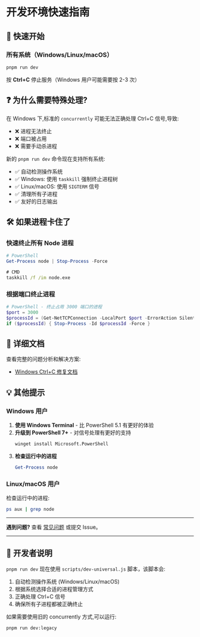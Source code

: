 # 开发环境快速指南

## 🚀 快速开始

### 所有系统（Windows/Linux/macOS）

```bash
pnpm run dev
```

按 **Ctrl+C** 停止服务（Windows 用户可能需要按 2-3 次）

## ❓ 为什么需要特殊处理?

在 Windows 下,标准的 `concurrently` 可能无法正确处理 Ctrl+C 信号,导致:

- ❌ 进程无法终止
- ❌ 端口被占用
- ❌ 需要手动杀进程

新的 `pnpm run dev` 命令现在支持所有系统:

- ✅ 自动检测操作系统
- ✅ Windows: 使用 `taskkill` 强制终止进程树
- ✅ Linux/macOS: 使用 `SIGTERM` 信号
- ✅ 清理所有子进程
- ✅ 友好的日志输出

## 🛠️ 如果进程卡住了

### 快速终止所有 Node 进程

```powershell
# PowerShell
Get-Process node | Stop-Process -Force
```

```cmd
# CMD
taskkill /f /im node.exe
```

### 根据端口终止进程

```powershell
# PowerShell - 终止占用 3000 端口的进程
$port = 3000
$processId = (Get-NetTCPConnection -LocalPort $port -ErrorAction SilentlyContinue).OwningProcess
if ($processId) { Stop-Process -Id $processId -Force }
```

## 📖 详细文档

查看完整的问题分析和解决方案:
- [Windows Ctrl+C 修复文档](./docs/windows-ctrl-c-fix.md)

## 💡 其他提示

### Windows 用户

1. **使用 Windows Terminal** - 比 PowerShell 5.1 有更好的体验
2. **升级到 PowerShell 7+** - 对信号处理有更好的支持
   ```bash
   winget install Microsoft.PowerShell
   ```
3. **检查运行中的进程**
   ```powershell
   Get-Process node
   ```

### Linux/macOS 用户

检查运行中的进程:
```bash
ps aux | grep node
```

---

**遇到问题?** 查看 [常见问题](./docs/windows-ctrl-c-fix.md#常见问题) 或提交 Issue。

---

## 🔧 开发者说明

`pnpm run dev` 现在使用 `scripts/dev-universal.js` 脚本，该脚本会:

1. 自动检测操作系统 (Windows/Linux/macOS)
2. 根据系统选择合适的进程管理方式
3. 正确处理 Ctrl+C 信号
4. 确保所有子进程都被正确终止

如果需要使用旧的 concurrently 方式,可以运行:
```bash
pnpm run dev:legacy
```

